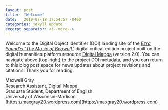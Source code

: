 ```yaml
---
layout: post
title:  "Welcome"
date:   2019-07-18 17:54:57 -0400
categories: jekyll update
excerpt_separator: <!--more-->
---
```

Welcome to the Digital Object Identifier (DOI) landing site of the [<i>Ezra Pound's "The Music of Beowulf"</i>](https://uw.digitalmappa.org/57) digital critical edition project built on the digital humanities platform resource [Digital Mappa](https://www.digitalmappa.org) (version 2.0). You can navigate above (top-right) to the project DOI metadata, and you can return to this blog post space for news updates about project revisions and citations. Thank you for reading.

Maxwell Gray<br/>
Research Assistant, Digital Mappa<br/>
Graduate Student, Department of English<br/>
University of Wisconsin-Madison<br/>
[https://maxgray20.wordpress.com](https://maxgray20.wordpress.com)
<!--more-->
